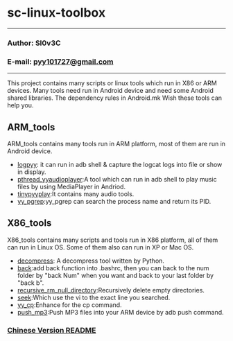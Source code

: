 sc-linux-toolbox
===================================
****
### Author: Sl0v3C
### E-mail: pyy101727@gmail.com
****
This project contains many scripts or linux tools which run in X86 or ARM devices.
Many tools need run in Android device and need some Android shared libraries. The dependency rules in Android.mk 
Wish these tools can help you.

## ARM_tools
ARM_tools contains many tools run in ARM platform, most of them are run in Android device.
* [logpyy](./doc/ARM_tools/logpyy/logpyy.md): it can run in adb shell & capture the logcat logs into file or show in display.
* [pthread_yyaudioplayer](./doc/ARM_tools/pthread_yyaudioplayer/pthread_yyaudioplayer.md):A tool which can run in adb shell to play music files by using MediaPlayer in Andriod.
* [tinypyyplay](./doc/ARM_tools/tinypyyplay/tinypyyplay.md):It contains many audio tools.
* [yy_pgrep](./doc/ARM_tools/yy_pgrep/yy_pgrep.md):yy_pgrep can search the process name and return its PID.

## X86_tools
X86_tools contains many scripts and tools run in X86 platform, all of them can run in Linux OS.
Some of them also can run in XP or Mac OS.  

* [decompress](./doc/X86_tools/decompress/decompress.md): A decompress tool written by Python.
* [back](./doc/X86_tools/Enhance_Linux_Tool/back.md):add back function into .bashrc, then you can back to the num folder by "back Num" when you want and back to your last folder by "back b".
* [recursive_rm_null_directory](./doc/X86_tools/Enhance_Linux_Tool/recursive_rm_null_directory.md):Recursively delete empty directories.
* [seek](./doc/X86_tools/Enhance_Linux_Tool/seek.md):Which use the vi to the exact line you searched.
* [yy_cp](./doc/X86_tools/Enhance_Linux_Tool/yy_cp.md):Enhance for the cp command.
* [push_mp3](./doc/X86_tools/ForAndroidDeviceTool/push_mp3.md):Push MP3 files into your ARM device by adb push command.

### [Chinese Version README](./说明.md)

	   
	     
	

